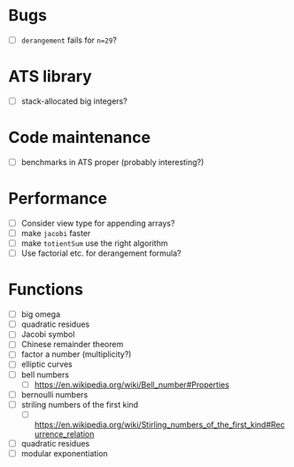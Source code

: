 # Bugs
- [ ] `derangement` fails for `n=29`?
# ATS library
- [ ] stack-allocated big integers?
# Code maintenance
- [ ] benchmarks in ATS proper (probably interesting?)
# Performance
- [ ] Consider view type for appending arrays?
- [ ] make `jacobi` faster
- [ ] make `totientSum` use the right algorithm
- [ ] Use factorial etc. for derangement formula?
# Functions
- [ ] big omega
- [ ] quadratic residues
- [ ] Jacobi symbol
- [ ] Chinese remainder theorem
- [ ] factor a number (multiplicity?)
- [ ] elliptic curves
- [ ] bell numbers
  - [ ] https://en.wikipedia.org/wiki/Bell_number#Properties
- [ ] bernoulli numbers
- [ ] striling numbers of the first kind
  - [ ] https://en.wikipedia.org/wiki/Stirling_numbers_of_the_first_kind#Recurrence_relation
- [ ] quadratic residues
- [ ] modular exponentiation
